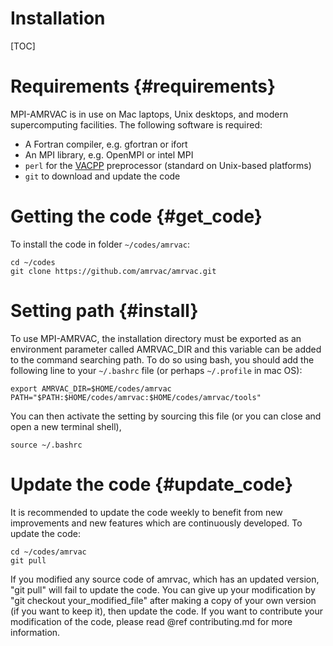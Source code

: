 # Installation

[TOC]

# Requirements {#requirements}

MPI-AMRVAC is in use on Mac laptops, Unix desktops, and modern supercomputing
facilities. The following software is required:

* A Fortran compiler, e.g. gfortran or ifort
* An MPI library, e.g. OpenMPI or intel MPI
* `perl` for the [VACPP](vacpp.md) preprocessor (standard on Unix-based platforms)
* `git` to download and update the code

# Getting the code {#get_code}

To install the code in folder `~/codes/amrvac`:

    cd ~/codes
    git clone https://github.com/amrvac/amrvac.git

# Setting path {#install}

To use MPI-AMRVAC, the installation directory must be exported as an environment 
parameter called AMRVAC_DIR and this variable can be added to the command searching path.
To do so using bash, you should add the following line
to your `~/.bashrc` file (or perhaps `~/.profile` in mac OS):

    export AMRVAC_DIR=$HOME/codes/amrvac
    PATH="$PATH:$HOME/codes/amrvac:$HOME/codes/amrvac/tools"

You can then activate the setting by sourcing this file (or you can close and open a new terminal shell), 

    source ~/.bashrc

# Update the code {#update_code}

It is recommended to update the code weekly to benefit from new improvements and new features 
which are continuously developed. To update the code:

    cd ~/codes/amrvac
    git pull

If you modified any source code of amrvac, which has an updated version, "git
pull" will fail to update the code. You can give up your modification by 
"git checkout your_modified_file" after making a copy of your own version (if you want to keep it), then update the code. If you
want to contribute your modification of the code, please read @ref contributing.md for more information.     

